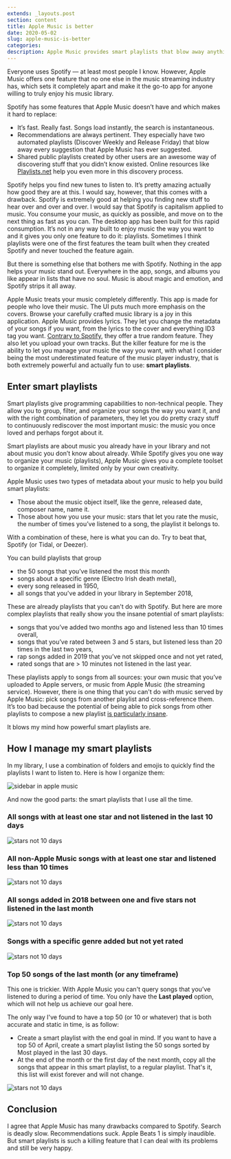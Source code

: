```yaml
---
extends: _layouts.post
section: content
title: Apple Music is better
date: 2020-05-02
slug: apple-music-is-better
categories:
description: Apple Music provides smart playlists that blow away anything that Spotify can offer.
---
```


Everyone uses Spotify — at least most people I know. However, Apple Music offers one feature that no one else in the music streaming industry has, which sets it completely apart and make it the go-to app for anyone willing to truly enjoy his music library.

Spotify has some features that Apple Music doesn’t have and which makes it hard to replace:

* It’s fast. Really fast. Songs load instantly, the search is instantaneous.
* Recommendations are always pertinent. They especially have two automated playlists (Discover Weekly and Release Friday) that blow away every suggestion that Apple Music has ever suggested.
* Shared public playlists created by other users are an awesome way of discovering stuff that you didn’t know existed. Online resources like [Playlists.net](http://Playlists.net) help you even more in this discovery process.

Spotify helps you find new tunes to listen to. It’s pretty amazing actually how good they are at this. I would say, however, that this comes with a drawback. Spotify is extremely good at helping you finding new stuff to hear over and over and over. I would say that Spotify is capitalism applied to music. You consume your music, as quickly as possible, and move on to the next thing as fast as you can. The desktop app has been built for this rapid consumption. It’s not in any way built to enjoy music the way you want to and it gives you only one feature to do it: playlists. Sometimes I think playlists were one of the first features the team built when they created Spotify and never touched the feature again.

But there is something else that bothers me with Spotify. Nothing in the app helps your music stand out. Everywhere in the app, songs, and albums you like appear in lists that have no soul. Music is about magic and emotion, and Spotify strips it all away.

Apple Music treats your music completely differently. This app is made for people who love their music. The UI puts much more emphasis on the covers. Browse your carefully crafted music library is a joy in this application. Apple Music provides lyrics. They let you change the metadata of your songs if you want, from the lyrics to the cover and everything ID3 tag you want. [Contrary to Spotify]( [https://community.spotify.com/t5/iOS-iPhone-iPad/Shuffle-play-is-not-random/td-p/750619/page/53](https://community.spotify.com/t5/iOS-iPhone-iPad/Shuffle-play-is-not-random/td-p/750619/page/53) ), they offer a true random feature. They also let you upload your own tracks. But the killer feature for me is the ability to let you manage your music the way you want, with what I consider being the most underestimated feature of the music player industry, that is both extremely powerful and actually fun to use: **smart playlists**.

## Enter smart playlists

Smart playlists give programming capabilities to non-technical people. They allow you to group, filter, and organize your songs the way you want it, and with the right combination of parameters, they let you do pretty crazy stuff to continuously rediscover the most important music: the music you once loved and perhaps forgot about it.

Smart playlists are about music you already have in your library and not about music you don’t know about already. While Spotify gives you one way to organize your music (playlists), Apple Music gives you a complete toolset to organize it completely, limited only by your own creativity.

Apple Music uses two types of metadata about your music to help you build smart playlists:

* Those about the music object itself, like the genre, released date, composer name, name it.
* Those about how you use your music: stars that let you rate the music, the number of times you’ve listened to a song, the playlist it belongs to.

With a combination of these, here is what you can do. Try to beat that, Spotify (or Tidal, or Deezer).

You can build playlists that group

* the 50 songs that you’ve listened the most this month
* songs about a specific genre (Electro Irish death metal),
* every song released in 1950,
* all songs that you've added in your library in September 2018,

These are already playlists that you can't do with Spotify. But here are more complex playlists that really show you the insane potential of smart playlists:

* songs that you’ve added two months ago and listened less than 10 times overall,
* songs that you’ve rated between 3 and 5 stars, but listened less than 20 times in the last two years,
* rap songs added in 2019 that you’ve not skipped once and not yet rated,
* rated songs that are > 10 minutes not listened in the last year.

These playlists apply to songs from all sources: your own music that you’ve uploaded to Apple servers, or music from Apple Music (the streaming service). However, there is one thing that you can't do with music served by Apple Music: pick songs from another playlist and cross-reference them. It’s too bad because the potential of being able to pick songs from other playlists to compose a new playlist [is particularly insane](https://www.reddit.com/r/DoesAnybodyElse/comments/depap/dae_listen_to_their_music_player_on_shuffle_but/).

It blows my mind how powerful smart playlists are.

## How I manage my smart playlists

In my library, I use a combination of folders and emojis to quickly find the playlists I want to listen to. Here is how I organize them:

![sidebar in apple music](/assets/img/itunes-sidebar.jpg)

And now the good parts: the smart playlists that I use all the time.

### All songs with at least one star and not listened in the last 10 days

![stars not 10 days](/assets/img/stars_not_10_days.png)

### All non-Apple Music songs with at least one star and listened less than 10 times

![stars not 10 days](/assets/img/star_listened_less_10_times.png)

### All songs added in 2018 between one and five stars not listened in the last month

![stars not 10 days](/assets/img/added_2018_not_listened_last_month.png)

### Songs with a specific genre added but not yet rated

![stars not 10 days](/assets/img/specific_genre_not_rated.png)

### Top 50 songs of the last month (or any timeframe)

This one is trickier. With Apple Music you can't query songs that you’ve listened to during a period of time. You only have the __Last played__ option, which will not help us achieve our goal here.

The only way I've found to have a top 50 (or 10 or whatever) that is both accurate and static in time, is as follow:

* Create a smart playlist with the end goal in mind. If you want to have a top 50 of April, create a smart playlist listing the 50 songs sorted by Most played in the last 30 days.
* At the end of the month or the first day of the next month, copy all the songs that appear in this smart playlist, to a regular playlist. That's it, this list will exist forever and will not change.

![stars not 10 days](/assets/img/top_50.png)

## Conclusion

I agree that Apple Music has many drawbacks compared to Spotify. Search is deadly slow. Recommendations suck. Apple Beats 1 is simply inaudible. But smart playlists is such a killing feature that I can deal with its problems and still be very happy.